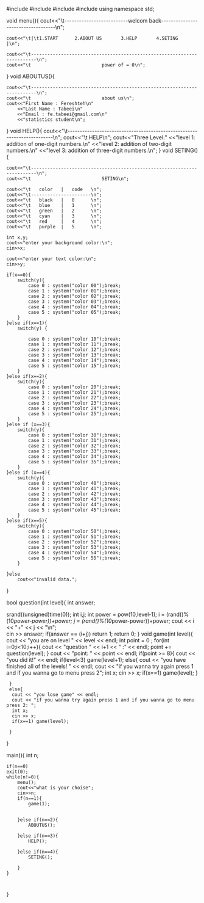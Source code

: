 
#include <iostream>
#include <cstdlib> 
#include <ctime> 
#include <cmath>
using namespace std;

void menu(){
    cout<<"\t--------------------------welcom back-----------------------------------\n";
    
    cout<<"\t|\t1.START      2.ABOUT US       3.HELP       4.SETING            |\n";
    
    cout<<"\t------------------------------------------------------------------------\n";   
    cout<<"\t                          power of = 0\n";
    
    
}
void ABOUTUS(){
	
	cout<<"\t------------------------------------------------------------------------\n";
	cout<<"\t                          about us\n";
	cout<<"First Name : Fereshteh\n" 
	    <<"Last Name : Tabeei\n"
	    <<"Email : fe.tabeei@gmail.com\n"
	    <<"statistics student\n";
	
}
void HELP(){
	cout<<"\t------------------------------------------------------------------------\n";
	cout<<"\t                          HELP\n";
	cout<<"Three Level:"
	    <<"level 1: addition of one-digit numbers.\n"
	    <<"level 2: addition of two-digit numbers.\n"
	    <<"level 3: addition of three-digit numbers.\n";
}
void SETING(){
	
    cout<<"\t------------------------------------------------------------------------\n";
    cout<<"\t                          SETING\n";
    
    cout<<"\t   color   |   code   \n";
    cout<<"\t----------------------\n";
    cout<<"\t   black   |   0      \n";
    cout<<"\t   blue    |   1      \n";
    cout<<"\t   green   |   2      \n";
    cout<<"\t   cyan    |   3      \n";
    cout<<"\t   red     |   4      \n";
    cout<<"\t   purple  |   5      \n";
    
	int x,y;
	cout<<"enter your background color:\n";
	cin>>x;
	
	cout<<"enter your text color:\n";
	cin>>y;
	
	if(x==0){
		switch(y){
			case 0 : system("color 00");break;
			case 1 : system("color 01");break;
			case 2 : system("color 02");break;
			case 3 : system("color 03");break;
			case 4 : system("color 04");break;
			case 5 : system("color 05");break;
		}
	}else if(x==1){
		switch(y) {
		
			case 0 : system("color 10");break;
			case 1 : system("color 11");break;
			case 2 : system("color 12");break;
			case 3 : system("color 13");break;
			case 4 : system("color 14");break;
			case 5 : system("color 15");break;
	    }
	}else if(x==2){
		switch(y){
			case 0 : system("color 20");break;
			case 1 : system("color 21");break;
			case 2 : system("color 22");break;
			case 3 : system("color 23");break;
			case 4 : system("color 24");break;
			case 5 : system("color 25");break;
		}
	}else if (x==3){
		switch(y){
			case 0 : system("color 30");break;
			case 1 : system("color 31");break;
			case 2 : system("color 32");break;
			case 3 : system("color 33");break;
			case 4 : system("color 34");break;
			case 5 : system("color 35");break;
		}
	}else if (x==4){
		switch(y){
			case 0 : system("color 40");break;
			case 1 : system("color 41");break;
			case 2 : system("color 42");break;
			case 3 : system("color 43");break;
			case 4 : system("color 44");break;
			case 5 : system("color 45");break;
		}
	}else if(x==5){
		switch(y){
			case 0 : system("color 50");break;
			case 1 : system("color 51");break;
			case 2 : system("color 52");break;
			case 3 : system("color 53");break;
			case 4 : system("color 54");break;
			case 5 : system("color 55");break;
		}
		
	}else
	    cout<<"invalid data.";


}


bool question(int level){
   int answer;
    
   srand((unsigned)time(0)); 
    int i,j;
    int power = pow(10,level-1);
    i = (rand()%(10*power-power))+power;
    j = (rand()%(10*power-power))+power;
    cout << i << "+" << j << "\n";  
    cin >> answer;
    if(answer == (i+j)) return 1;
    return 0;
}
void game(int level){
     cout << "you are on level " << level << endl;
     int point = 0 ;
     for(int i=0;i<10;i++){
        cout << "question " << i+1 << " :" << endl;
        point += question(level);
     }
     cout << "point: " << point << endl;
     if(point >= 8){
        cout << "you did it!" << endl;
        if(level<3)
        game(level+1);
        else{
        	cout << "you have finished all of the levels! " << endl;
            cout << "if you wanna try again press 1 and if you wanna go to menu press 2";
            int x;
            cin >> x;
            if(x==1) game(level);
		}
        
     }
     else{
      cout << "you lose game" << endl;
      cout << "if you wanna try again press 1 and if you wanna go to menu press 2: ";
      int x;
      cin >> x;
      if(x==1) game(level);
      
     }
}


main(){
	int n;
	

	if(n==0)
	exit(0);
	while(n!=0){
		menu();
    	cout<<"what is your choise";
        cin>>n;
		if(n==1){
			game(1);
			 
			
		}else if(n==2){
			ABOUTUS();
			
		}else if(n==3){
			HELP();
			
		}else if(n==4){
			SETING();
			
		}
    }
    

		
	}
    




